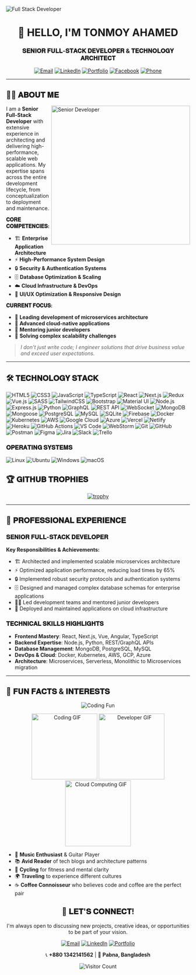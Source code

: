 ![Full Stack Developer](https://i.ibb.co/RB6F9YL/Tonmoy-Ahamed.png)

<div align="center">

# 👋 HELLO, I'M TONMOY AHAMED

### 𝐒𝐄𝐍𝐈𝐎𝐑 𝐅𝐔𝐋𝐋-𝐒𝐓𝐀𝐂𝐊 𝐃𝐄𝐕𝐄𝐋𝐎𝐏𝐄𝐑 & 𝐓𝐄𝐂𝐇𝐍𝐎𝐋𝐎𝐆𝐘 𝐀𝐑𝐂𝐇𝐈𝐓𝐄𝐂𝐓

[![Email](https://img.shields.io/badge/📧_tonmoyahamed2009@gmail.com-D14836?style=for-the-badge&logo=gmail&logoColor=white)](mailto:tonmoyahamed2009@gmail.com)
[![LinkedIn](https://img.shields.io/badge/💼_LinkedIn-0077B5?style=for-the-badge&logo=linkedin&logoColor=white)](https://www.linkedin.com/in/tonmoy-ahamed)
[![Portfolio](https://img.shields.io/badge/🌐_Portfolio-FF7139?style=for-the-badge&logo=firefox-browser&logoColor=white)](https://tonmoy-pro.vercel.app/)
[![Facebook](https://img.shields.io/badge/👥_Facebook-1877F2?style=for-the-badge&logo=facebook&logoColor=white)](https://www.facebook.com/tonmoy.ahamed.479135)
[![Phone](https://img.shields.io/badge/📞_+880_1342141562-25D366?style=for-the-badge&logo=whatsapp&logoColor=white)](tel:+8801342141562)

</div>

---

## 👨‍💻 𝐀𝐁𝐎𝐔𝐓 𝐌𝐄

<img align="right" alt="Senior Developer" width="380" src="https://media.giphy.com/media/qgQUggAC3Pfv687qPC/giphy.gif">

I am a **Senior Full-Stack Developer** with extensive experience in architecting and delivering high-performance, scalable web applications. My expertise spans across the entire development lifecycle, from conceptualization to deployment and maintenance.

**𝐂𝐎𝐑𝐄 𝐂𝐎𝐌𝐏𝐄𝐓𝐄𝐍𝐂𝐈𝐄𝐒:**
- 🏗️ **Enterprise Application Architecture**
- ⚡ **High-Performance System Design**
- 🔒 **Security & Authentication Systems**
- 🗄️ **Database Optimization & Scaling**
- ☁️ **Cloud Infrastructure & DevOps**
- 🎯 **UI/UX Optimization & Responsive Design**

**𝐂𝐔𝐑𝐑𝐄𝐍𝐓 𝐅𝐎𝐂𝐔𝐒:**
- 🔭 **Leading development of microservices architecture**
- 🌱 **Advanced cloud-native applications**
- 👯 **Mentoring junior developers**
- 🤔 **Solving complex scalability challenges**

> *I don't just write code; I engineer solutions that drive business value and exceed user expectations.*

---

## 🛠️ 𝐓𝐄𝐂𝐇𝐍𝐎𝐋𝐎𝐆𝐘 𝐒𝐓𝐀𝐂𝐊

![HTML5](https://img.shields.io/badge/HTML5-E34F26?style=flat-square&logo=html5&logoColor=white)
![CSS3](https://img.shields.io/badge/CSS3-1572B6?style=flat-square&logo=css3&logoColor=white)
![JavaScript](https://img.shields.io/badge/JavaScript-F7DF1E?style=flat-square&logo=javascript&logoColor=black)
![TypeScript](https://img.shields.io/badge/TypeScript-007ACC?style=flat-square&logo=typescript&logoColor=white)
![React](https://img.shields.io/badge/React-20232A?style=flat-square&logo=react&logoColor=61DAFB)
![Next.js](https://img.shields.io/badge/Next.js-000000?style=flat-square&logo=nextdotjs&logoColor=white)
![Redux](https://img.shields.io/badge/Redux-764ABC?style=flat-square&logo=redux&logoColor=white)
![Vue.js](https://img.shields.io/badge/Vue.js-4FC08D?style=flat-square&logo=vuedotjs&logoColor=white)
![SASS](https://img.shields.io/badge/SASS-CC6699?style=flat-square&logo=sass&logoColor=white)
![TailwindCSS](https://img.shields.io/badge/Tailwind_CSS-38B2AC?style=flat-square&logo=tailwind-css&logoColor=white)
![Bootstrap](https://img.shields.io/badge/Bootstrap-563D7C?style=flat-square&logo=bootstrap&logoColor=white)
![Material UI](https://img.shields.io/badge/Material_UI-0081CB?style=flat-square&logo=material-ui&logoColor=white)
![Node.js](https://img.shields.io/badge/Node.js-339933?style=flat-square&logo=nodedotjs&logoColor=white)
![Express.js](https://img.shields.io/badge/Express.js-000000?style=flat-square&logo=express&logoColor=white)
![Python](https://img.shields.io/badge/Python-3776AB?style=flat-square&logo=python&logoColor=white)
![GraphQL](https://img.shields.io/badge/GraphQL-E10098?style=flat-square&logo=graphql&logoColor=white)
![REST API](https://img.shields.io/badge/REST_API-FF6C37?style=flat-square&logo=json&logoColor=white)
![WebSocket](https://img.shields.io/badge/WebSocket-010101?style=flat-square&logo=socket.io&logoColor=white)
![MongoDB](https://img.shields.io/badge/MongoDB-4EA94B?style=flat-square&logo=mongodb&logoColor=white)
![Mongoose](https://img.shields.io/badge/Mongoose-880000?style=flat-square&logo=mongoose&logoColor=white)
![PostgreSQL](https://img.shields.io/badge/PostgreSQL-4169E1?style=flat-square&logo=postgresql&logoColor=white)
![MySQL](https://img.shields.io/badge/MySQL-4479A1?style=flat-square&logo=mysql&logoColor=white)
![SQLite](https://img.shields.io/badge/SQLite-003B57?style=flat-square&logo=sqlite&logoColor=white)
![Firebase](https://img.shields.io/badge/Firebase-FFCA28?style=flat-square&logo=firebase&logoColor=black)
![Docker](https://img.shields.io/badge/Docker-2496ED?style=flat-square&logo=docker&logoColor=white)
![Kubernetes](https://img.shields.io/badge/Kubernetes-326CE5?style=flat-square&logo=kubernetes&logoColor=white)
![AWS](https://img.shields.io/badge/AWS-FF9900?style=flat-square&logo=amazonaws&logoColor=white)
![Google Cloud](https://img.shields.io/badge/Google_Cloud-4285F4?style=flat-square&logo=googlecloud&logoColor=white)
![Azure](https://img.shields.io/badge/Azure-0078D4?style=flat-square&logo=microsoftazure&logoColor=white)
![Vercel](https://img.shields.io/badge/Vercel-000000?style=flat-square&logo=vercel&logoColor=white)
![Netlify](https://img.shields.io/badge/Netlify-00C7B7?style=flat-square&logo=netlify&logoColor=white)
![Heroku](https://img.shields.io/badge/Heroku-430098?style=flat-square&logo=heroku&logoColor=white)
![GitHub Actions](https://img.shields.io/badge/GitHub_Actions-2088FF?style=flat-square&logo=githubactions&logoColor=white)
![VS Code](https://img.shields.io/badge/VS_Code-007ACC?style=flat-square&logo=visualstudiocode&logoColor=white)
![WebStorm](https://img.shields.io/badge/WebStorm-000000?style=flat-square&logo=webstorm&logoColor=white)
![Git](https://img.shields.io/badge/Git-F05032?style=flat-square&logo=git&logoColor=white)
![GitHub](https://img.shields.io/badge/GitHub-181717?style=flat-square&logo=github&logoColor=white)
![Postman](https://img.shields.io/badge/Postman-FF6C37?style=flat-square&logo=postman&logoColor=white)
![Figma](https://img.shields.io/badge/Figma-F24E1E?style=flat-square&logo=figma&logoColor=white)
![Jira](https://img.shields.io/badge/Jira-0052CC?style=flat-square&logo=jira&logoColor=white)
![Slack](https://img.shields.io/badge/Slack-4A154B?style=flat-square&logo=slack&logoColor=white)
![Trello](https://img.shields.io/badge/Trello-0052CC?style=flat-square&logo=trello&logoColor=white)

### 𝐎𝐏𝐄𝐑𝐀𝐓𝐈𝐍𝐆 𝐒𝐘𝐒𝐓𝐄𝐌𝐒
![Linux](https://img.shields.io/badge/Linux-FCC624?style=flat-square&logo=linux&logoColor=black)
![Ubuntu](https://img.shields.io/badge/Ubuntu-E95420?style=flat-square&logo=ubuntu&logoColor=white)
![Windows](https://img.shields.io/badge/Windows-0078D6?style=flat-square&logo=windows&logoColor=white)
![macOS](https://img.shields.io/badge/macOS-000000?style=flat-square&logo=apple&logoColor=white)
 

## 🏆 𝐆𝐈𝐓𝐇𝐔𝐁 𝐓𝐑𝐎𝐏𝐇𝐈𝐄𝐒

<div align="center">

[![trophy](https://github-profile-trophy.vercel.app/?username=KMTonmoy&theme=radical&margin-w=15&margin-h=15&no-bg=true&rank=SSS,SS,S,AAA,AA,A,B,C)](https://github.com/ryo-ma/github-profile-trophy)

</div>

---

## 🎯 𝐏𝐑𝐎𝐅𝐄𝐒𝐒𝐈𝐎𝐍𝐀𝐋 𝐄𝐗𝐏𝐄𝐑𝐈𝐄𝐍𝐂𝐄

### 𝐒𝐄𝐍𝐈𝐎𝐑 𝐅𝐔𝐋𝐋-𝐒𝐓𝐀𝐂𝐊 𝐃𝐄𝐕𝐄𝐋𝐎𝐏𝐄𝐑
**Key Responsibilities & Achievements:**
- 🏗️ Architected and implemented scalable microservices architecture
- ⚡ Optimized application performance, reducing load times by 65%
- 🔒 Implemented robust security protocols and authentication systems
- 🗄️ Designed and managed complex database schemas for enterprise applications
- 👨‍💻 Led development teams and mentored junior developers
- 🚀 Deployed and maintained applications on cloud infrastructure

### 𝐓𝐄𝐂𝐇𝐍𝐈𝐂𝐀𝐋 𝐒𝐊𝐈𝐋𝐋𝐒 𝐇𝐈𝐆𝐇𝐋𝐈𝐆𝐇𝐓𝐒
- **Frontend Mastery**: React, Next.js, Vue, Angular, TypeScript
- **Backend Expertise**: Node.js, Python, REST/GraphQL APIs
- **Database Management**: MongoDB, PostgreSQL, MySQL
- **DevOps & Cloud**: Docker, Kubernetes, AWS, GCP, Azure
- **Architecture**: Microservices, Serverless, Monolithic to Microservices migration

---
 
## 🎯 𝐅𝐔𝐍 𝐅𝐀𝐂𝐓𝐒 & 𝐈𝐍𝐓𝐄𝐑𝐄𝐒𝐓𝐒

<div align="center">

![Coding Fun](https://readme-typing-svg.demolab.com?font=Fira+Code&weight=600&size=24&duration=4000&pause=1000&color=FF6C37&center=true&vCenter=true&width=600&lines=𝐄𝐍𝐓𝐄𝐑𝐏𝐑𝐈𝐒𝐄+𝐀𝐑𝐂𝐇𝐈𝐓𝐄𝐂𝐓𝐔𝐑𝐄;𝐏𝐄𝐑𝐅𝐎𝐑𝐌𝐀𝐍𝐂𝐄+𝐎𝐏𝐓𝐈𝐌𝐈𝐙𝐀𝐓𝐈𝐎𝐍;𝐒𝐂𝐀𝐋𝐀𝐁𝐋𝐄+𝐒𝐘𝐒𝐓𝐄𝐌𝐒;𝐂𝐋𝐎𝐔𝐃+𝐍𝐀𝐓𝐈𝐕𝐄+𝐃𝐄𝐕𝐄𝐋𝐎𝐏𝐌𝐄𝐍𝐓;𝐌𝐄𝐍𝐓𝐎𝐑𝐒𝐇𝐈𝐏+&+𝐋𝐄𝐀𝐃𝐄𝐑𝐒𝐇𝐈𝐏)

<img src="https://media.giphy.com/media/LMcB8XospGZO8UQq87/giphy.gif" width="180" alt="Coding GIF">
<img src="https://media.giphy.com/media/coxQHKASG60HrHtvkt/giphy.gif" width="180" alt="Developer GIF">
<img src="https://media.giphy.com/media/ZVik7pBtuZ3RO/giphy.gif" width="180" alt="Cloud Computing GIF">

</div>

- 🎸 **Music Enthusiast** & Guitar Player
- 📚 **Avid Reader** of tech blogs and architecture patterns
- 🚴 **Cycling** for fitness and mental clarity
- 🌍 **Traveling** to experience different cultures
- ☕ **Coffee Connoisseur** who believes code and coffee are the perfect pair
 
<div align="center">

## 🤝 𝐋𝐄𝐓'𝐒 𝐂𝐎𝐍𝐍𝐄𝐂𝐓!

I'm always open to discussing new projects, creative ideas, or opportunities to be part of your vision.

[![Email](https://img.shields.io/badge/EMAIL-tonmoyahamed2009@gmail.com-D14836?style=for-the-badge&logo=gmail&logoColor=white)](mailto:tonmoyahamed2009@gmail.com)
[![LinkedIn](https://img.shields.io/badge/LINKEDIN-Tonmoy_Ahamed-0077B5?style=for-the-badge&logo=linkedin&logoColor=white)](https://www.linkedin.com/in/tonmoy-ahamed)
[![Portfolio](https://img.shields.io/badge/PORTFOLIO-My_Work-FF7139?style=for-the-badge&logo=firefox-browser&logoColor=white)](https://tonmoy-pro.vercel.app/)

📞 **+880 1342141562** | 📍 **Pabna, Bangladesh**

![Visitor Count](https://komarev.com/ghpvc/?username=KMTonmoy&color=FF6C37&style=for-the-badge&label=PROFILE+VIEWS)

</div>
